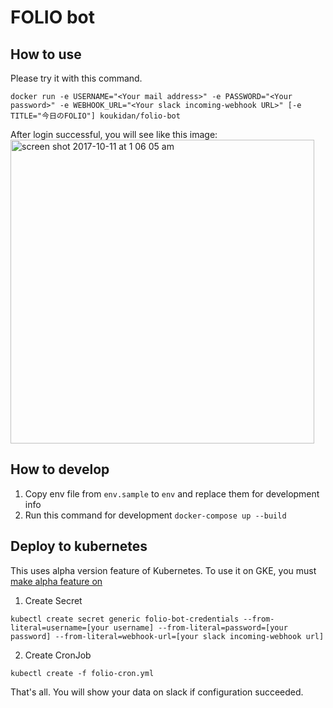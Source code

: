FOLIO bot
=====

## How to use
Please try it with this command.
```
docker run -e USERNAME="<Your mail address>" -e PASSWORD="<Your password>" -e WEBHOOK_URL="<Your slack incoming-webhook URL>" [-e TITLE="今日のFOLIO"] koukidan/folio-bot
```

After login successful, you will see like this image:   
<img width="486" alt="screen shot 2017-10-11 at 1 06 05 am" src="https://user-images.githubusercontent.com/1401711/31397230-6f70784a-ae20-11e7-8a61-5d0284c19c3d.png">

## How to develop
1. Copy env file from `env.sample` to `env` and replace them for development info
2. Run this command for development `docker-compose up --build`


## Deploy to kubernetes
This uses alpha version feature of Kubernetes.
To use it on GKE, you must [make alpha feature on](https://cloud.google.com/container-engine/docs/alpha-clusters)

1. Create Secret
```
kubectl create secret generic folio-bot-credentials --from-literal=username=[your username] --from-literal=password=[your password] --from-literal=webhook-url=[your slack incoming-webhook url]
```

2. Create CronJob
```
kubectl create -f folio-cron.yml
```

That's all. You will show your data on slack if configuration succeeded.

